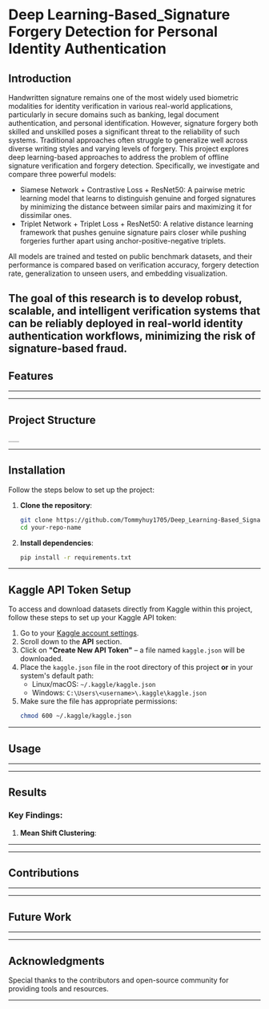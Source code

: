 # Deep Learning-Based_Signature Forgery Detection for Personal Identity Authentication
## Introduction  

Handwritten signature remains one of the most widely used biometric modalities for identity verification in various real-world applications, particularly in secure domains such as banking, legal document authentication, and personal identification. However, signature forgery both skilled and unskilled poses a significant threat to the reliability of such systems. Traditional approaches often struggle to generalize well across diverse writing styles and varying levels of forgery.
This project explores deep learning-based approaches to address the problem of offline signature verification and forgery detection. Specifically, we investigate and compare three powerful models:

- Siamese Network + Contrastive Loss + ResNet50: A pairwise metric learning model that learns to distinguish genuine and forged signatures by minimizing the distance between similar pairs and maximizing it for dissimilar ones.
- Triplet Network + Triplet Loss + ResNet50: A relative distance learning framework that pushes genuine signature pairs closer while pushing forgeries further apart using anchor-positive-negative triplets.

All models are trained and tested on public benchmark datasets, and their performance is compared based on verification accuracy, forgery detection rate, generalization to unseen users, and embedding visualization.

The goal of this research is to develop robust, scalable, and intelligent verification systems that can be reliably deployed in real-world identity authentication workflows, minimizing the risk of signature-based fraud.
---

## **Features**
___

---

## Project Structure  
```plaintext
___
```

---

## **Installation**
Follow the steps below to set up the project:

1. **Clone the repository**:  
   ```bash
   git clone https://github.com/Tommyhuy1705/Deep_Learning-Based_Signature_Forgery_Detection_for_Personal_Identity_Authentication.git
   cd your-repo-name
   ```

2. **Install dependencies**:  
   ```bash
   pip install -r requirements.txt
   ```

---

## **Kaggle API Token Setup**

To access and download datasets directly from Kaggle within this project, follow these steps to set up your Kaggle API token:

1. Go to your [Kaggle account settings](https://www.kaggle.com/account).
2. Scroll down to the **API** section.
3. Click on **"Create New API Token"** – a file named `kaggle.json` will be downloaded.
4. Place the `kaggle.json` file in the root directory of this project **or** in your system's default path:  
   - Linux/macOS: `~/.kaggle/kaggle.json`  
   - Windows: `C:\Users\<username>\.kaggle\kaggle.json`
5. Make sure the file has appropriate permissions:  
   ```bash
   chmod 600 ~/.kaggle/kaggle.json

---

## **Usage**
___

---

## **Results**
### Key Findings:
1. **Mean Shift Clustering**:

___
 
---

## **Contributions**
___

---

## **Future Work**
___

---

## **Acknowledgments**
Special thanks to the contributors and open-source community for providing tools and resources.

--- 


